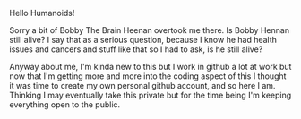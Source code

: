 Hello Humanoids! 

Sorry a bit of Bobby The Brain Heenan overtook me there. Is Bobby Hennan still alive? I say that as a serious question, because I know he had health issues and cancers and stuff like that so I had to ask, is he still alive? 

Anyway about me, I'm kinda new to this but I work in github a lot at work but now that I'm getting more and more into the coding aspect of this I thought it was time to create my own personal github account, and so here I am. Thinking I may eventually take this private but for the time being I'm keeping everything open to the public. 

